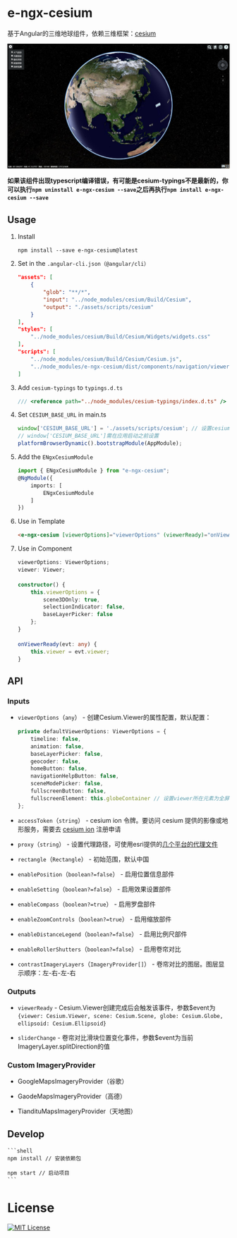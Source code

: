 # e-ngx-cesium

基于Angular的三维地球组件，依赖三维框架：[cesium](https://cesiumjs.org/)

![示例图](./example/assets/images/示例图.png)

**如果该组件出现typescript编译错误，有可能是cesium-typings不是最新的，你可以执行`npm uninstall e-ngx-cesium --save`之后再执行`npm install e-ngx-cesium --save`**

## Usage

1. Install

	```shell
	npm install --save e-ngx-cesium@latest
	```

2. Set in the `.angular-cli.json（@angular/cli）`

	```json
    "assets": [
        {
            "glob": "**/*",
            "input": "../node_modules/cesium/Build/Cesium",
            "output": "./assets/scripts/cesium"
        }
    ],
    "styles": [
        "../node_modules/cesium/Build/Cesium/Widgets/widgets.css"
    ],
    "scripts": [
        "../node_modules/cesium/Build/Cesium/Cesium.js",
        "../node_modules/e-ngx-cesium/dist/components/navigation/viewerCesiumNavigationMixin.js"
    ]
	```

3. Add `cesium-typings` to `typings.d.ts`

	```typescript
    /// <reference path="../node_modules/cesium-typings/index.d.ts" />
	```

4. Set `CESIUM_BASE_URL` in main.ts

	```typescript
    window['CESIUM_BASE_URL'] = './assets/scripts/cesium'; // 设置cesium请求资源的基本路径
    // window['CESIUM_BASE_URL']需在应用启动之前设置
    platformBrowserDynamic().bootstrapModule(AppModule);
	```

5. Add the `ENgxCesiumModule`

	```typescript
	import { ENgxCesiumModule } from "e-ngx-cesium";
	@NgModule({
	    imports: [
	        ENgxCesiumModule
	    ]
	})
	```

6. Use in Template

	```html
	<e-ngx-cesium [viewerOptions]="viewerOptions" (viewerReady)="onViewerReady($event)"></e-ngx-cesium>
	```

7. Use in Component

	```typescript
    viewerOptions: ViewerOptions;
    viewer: Viewer;

    constructor() {
        this.viewerOptions = {
            scene3DOnly: true,
            selectionIndicator: false,
            baseLayerPicker: false
        };
    }

    onViewerReady(evt: any) {
        this.viewer = evt.viewer;
    }
	```

## API

### Inputs

- `viewerOptions`（`any`） - 创建Cesium.Viewer的属性配置，默认配置：

	```typescript
	private defaultViewerOptions: ViewerOptions = {
		timeline: false,
		animation: false,
		baseLayerPicker: false,
		geocoder: false,
		homeButton: false,
		navigationHelpButton: false,
		sceneModePicker: false,
		fullscreenButton: false,
		fullscreenElement: this.globeContainer // 设置viewer所在元素为全屏的元素
	};
	```

- `accessToken`（`string`） - cesium ion 令牌。要访问 cesium 提供的影像或地形服务，需要去 [cesium ion](https://cesium.com/ion) 注册申请

- `proxy`（`string`） - 设置代理路径，可使用esri提供的[几个平台的代理文件](https://github.com/Esri/resource-proxy)

- `rectangle`（`Rectangle`） - 初始范围，默认中国

- `enablePosition`（`boolean?=false`） - 启用位置信息部件

- `enableSetting`（`boolean?=false`） - 启用效果设置部件

- `enableCompass`（`boolean?=true`） - 启用罗盘部件

- `enableZoomControls`（`boolean?=true`） - 启用缩放部件

- `enableDistanceLegend`（`boolean?=false`） - 启用比例尺部件

- `enableRollerShutters`（`boolean?=false`） - 启用卷帘对比

- `contrastImageryLayers`（`ImageryProvider[]`） - 卷帘对比的图层。图层显示顺序：左-右-左-右

### Outputs

- `viewerReady` - Cesium.Viewer创建完成后会触发该事件，参数$event为`{viewer: Cesium.Viewer, scene: Cesium.Scene, globe: Cesium.Globe, ellipsoid: Cesium.Ellipsoid}`

- `sliderChange` - 卷帘对比滑块位置变化事件，参数$event为当前ImageryLayer.splitDirection的值

### Custom ImageryProvider

- GoogleMapsImageryProvider（谷歌）

- GaodeMapsImageryProvider（高德）

- TiandituMapsImageryProvider（天地图）

## Develop

	```shell
	npm install // 安装依赖包

	npm start // 启动项目
	```

# License

[![MIT License](https://img.shields.io/badge/license-MIT-blue.svg?style=flat)](/LICENSE)
